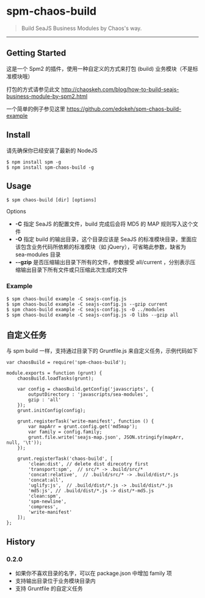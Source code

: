 # spm-chaos-build

> Build SeaJS Business Modules by Chaos's way.

-----

## Getting Started

这是一个 Spm2 的插件，使用一种自定义的方式来打包 (build) 业务模块（不是标准模块哦）

打包的方式请参见此文 http://chaoskeh.com/blog/how-to-build-seajs-business-module-by-spm2.html

一个简单的例子参见这里 https://github.com/edokeh/spm-chaos-build-example

## Install

请先确保你已经安装了最新的 NodeJS

    $ npm install spm -g
    $ npm install spm-chaos-build -g

## Usage

    $ spm chaos-build [dir] [options]

Options

* **-C**         指定 SeaJS 的配置文件，build 完成后会将 MD5 的 MAP 规则写入这个文件
* **-O**         指定 build 的输出目录，这个目录应该是 SeaJS 的标准模块目录，里面应该包含业务代码所依赖的标准模块（如 jQuery），可省略此参数，缺省为 sea-modules 目录
* **--gzip**  是否压缩输出目录下所有的文件，参数接受 all/current ，分别表示压缩输出目录下所有文件或只压缩此次生成的文件
 
### Example
    
    $ spm chaos-build example -C seajs-config.js
    $ spm chaos-build example -C seajs-config.js --gzip current
    $ spm chaos-build example -C seajs-config.js -O ../modules
    $ spm chaos-build example -C seajs-config.js -O libs --gzip all
    
    
## 自定义任务

与 spm build 一样，支持通过目录下的 Gruntfile.js 来自定义任务，示例代码如下

```
var chaosBuild = require('spm-chaos-build');

module.exports = function (grunt) {
    chaosBuild.loadTasks(grunt);

    var config = chaosBuild.getConfig('javascripts', {
        outputDirectory : 'javascripts/sea-modules',
        gzip : 'all'
    });
    grunt.initConfig(config);

    grunt.registerTask('write-manifest', function () {
        var mapArr = grunt.config.get('md5map');
        var family = config.family;
        grunt.file.write('seajs-map.json', JSON.stringify(mapArr, null, '\t'));
    });

    grunt.registerTask('chaos-build', [
        'clean:dist', // delete dist direcotry first
        'transport:spm',  // src/* -> .build/src/*
        'concat:relative',  // .build/src/* -> .build/dist/*.js
        'concat:all',
        'uglify:js',  // .build/dist/*.js -> .build/dist/*.js
        'md5:js', // .build/dist/*.js -> dist/*-md5.js
        'clean:spm',
        'spm-newline',
        'compress',
        'write-manifest'
    ]);
};
```

## History

### 0.2.0
* 如果你不喜欢目录的名字，可以在 package.json 中增加 family 项
* 支持输出目录位于业务模块目录内
* 支持 Gruntfile 的自定义任务